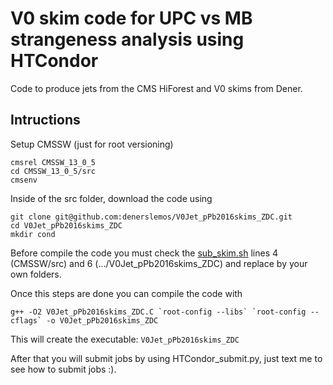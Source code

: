 # V0 skim code for UPC vs MB strangeness analysis using HTCondor

Code to produce jets from the CMS HiForest and V0 skims from Dener. 

## Intructions

Setup CMSSW (just for root versioning)
```
cmsrel CMSSW_13_0_5
cd CMSSW_13_0_5/src
cmsenv
```
Inside of the src folder, download the code using
```
git clone git@github.com:denerslemos/V0Jet_pPb2016skims_ZDC.git
cd V0Jet_pPb2016skims_ZDC
mkdir cond
```
Before compile the code you must check the [sub_skim.sh](https://github.com/denerslemos/V0Jet_pPb2016skims_ZDC/blob/main/sub_skim.sh) lines 4 (CMSSW/src) and 6 (.../V0Jet_pPb2016skims_ZDC) and replace by your own folders.

Once this steps are done you can compile the code with
```
g++ -O2 V0Jet_pPb2016skims_ZDC.C `root-config --libs` `root-config --cflags` -o V0Jet_pPb2016skims_ZDC
```
This will create the executable: ```V0Jet_pPb2016skims_ZDC``` 

After that you will submit jobs by using HTCondor_submit.py, just text me to see how to submit jobs :).
